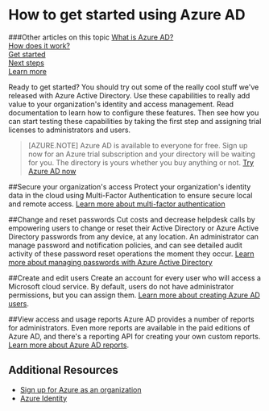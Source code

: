 <properties
    pageTitle="How to get started using Azure AD"
    description="Covers how to sign up for Azure and first steps you can try with Azure AD."
    services="active-directory"
    documentationCenter=""
    authors="curtand"
    manager="stevenpo"
    editor=""/>

<tags
    ms.service="active-directory"
    ms.workload="identity"
    ms.tgt_pltfrm="na"
    ms.devlang="na"
    ms.topic="article"
    ms.date="09/21/2015"
    ms.author="curtand"/>

# How to get started using Azure AD

###Other articles on this topic
[What is Azure AD?](active-directory-whatis.md)<br>
[How does it work?](active-directory-works.md)<br>
[Get started](active-directory-get-started.md)<br>
[Next steps](active-directory-next-steps.md)<br>
[Learn more](active-directory-learn-map.md)


Ready to get started? You should try out some of the really cool stuff we've released with Azure Active Directory. Use these capabilities to really add value to your organization's identity and access management. Read documentation to learn how to configure these features. Then see how you can start testing these capabilities by taking the first step and assigning trial licenses to administrators and users.


> [AZURE.NOTE] Azure AD is available to everyone for free. Sign up now for an Azure trial subscription and your directory will be waiting for you. The directory is yours whether you buy anything or not. [Try Azure AD now](http://azure.microsoft.com/trial/get-started-active-directory/)

##Secure your organization's access
Protect your organization's identity data in the cloud using Multi-Factor Authentication to ensure secure local and remote access. [Learn more about multi-factor authentication](../multi-factor-authentication.md)

##Change and reset passwords
Cut costs and decrease helpdesk calls by empowering users to change or reset their Active Directory or Azure Active Directory passwords from any device, at any location. An administrator can manage password and notification policies, and can see detailed audit activity of these password reset operations the moment they occur. [Learn more about managing passwords with Azure Active Directory](active-directory-manage-passwords.md)

##Create and edit users
Create an account for every user who will access a Microsoft cloud service. By default, users do not have administrator permissions, but you can assign them. [Learn more about creating Azure AD users](active-directory-create-users.md).

##View access and usage reports
Azure AD provides a number of reports for administrators. Even more reports are available in the paid editions of Azure AD, and there's a reporting API for creating your own custom reports. [Learn more about Azure AD reports](active-directory-view-access-usage-reports.md).

## Additional Resources

* [Sign up for Azure as an organization](sign-up-organization.md)
* [Azure Identity](fundamentals-identity.md)




<!--HONumber=Mar16_HO4-->


